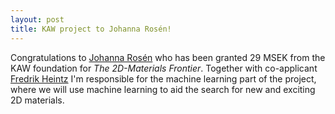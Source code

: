 ```yaml
---
layout: post
title: KAW project to Johanna Rosén!
---
```


Congratulations to [Johanna Rosén](https://liu.se/medarbetare/johro07) who has been granted 29 MSEK from the KAW foundation for _The 2D-Materials Frontier_. Together with co-applicant [Fredrik Heintz](https://liu.se/medarbetare/frehe08) I'm responsible for the machine learning part of the project, where we will use machine learning to aid the search for new and exciting 2D materials.

